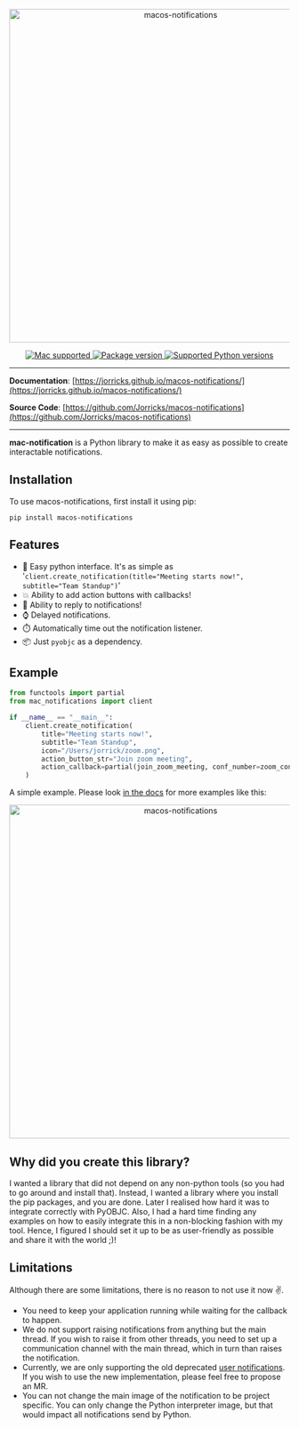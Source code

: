 <p align="center">
  <a href="https://github.com/Jorricks/macos-notifications"><img src="https://github.com/Jorricks/macos-notifications/raw/main/docs/img/macos-notifications.png" alt="macos-notifications" width="600px"></a>
</p>
<p align="center">
<a href="https://www.apple.com/mac/" target="_blank">
    <img src="https://img.shields.io/badge/Platform-mac-blue" alt="Mac supported">
</a>
<a href="https://pypi.org/project/macos-notifications" target="_blank">
    <img src="https://img.shields.io/pypi/v/macos-notifications?color=%2334D058&label=pypi%20package" alt="Package version">
</a>
<a href="https://pypi.org/project/macos-notifications" target="_blank">
    <img src="https://img.shields.io/pypi/pyversions/macos-notifications.svg?color=%2334D058" alt="Supported Python versions">
</a>
</p>

---

**Documentation**: [https://jorricks.github.io/macos-notifications/](https://jorricks.github.io/macos-notifications/)

**Source Code**: [https://github.com/Jorricks/macos-notifications](https://github.com/Jorricks/macos-notifications)

---

**mac-notification** is a Python library to make it as easy as possible to create interactable notifications.


## Installation

To use macos-notifications, first install it using pip:

    pip install macos-notifications


## Features
- 🚀 Easy python interface. It's as simple as '`client.create_notification(title="Meeting starts now!", subtitle="Team Standup")`'
- 💥 Ability to add action buttons with callbacks!
- 📝 Ability to reply to notifications!
- ⌚ Delayed notifications.
- ⏱️ Automatically time out the notification listener.
- 📦 Just `pyobjc` as a dependency.

## Example
```python
from functools import partial
from mac_notifications import client

if __name__ == "__main__":
    client.create_notification(
        title="Meeting starts now!",
        subtitle="Team Standup",
        icon="/Users/jorrick/zoom.png",
        action_button_str="Join zoom meeting",
        action_callback=partial(join_zoom_meeting, conf_number=zoom_conf_number)
    )
```
A simple example. Please look [in the docs](https://jorricks.github.io/macos-notifications/) for more examples like this:

<p align="center">
<a href="https://jorricks.github.io/macos-notifications/examples/">
<img src="https://github.com/Jorricks/macos-notifications/raw/main/docs/img/example-run.gif" alt="macos-notifications" width="600px">
</a>
</p>

##  Why did you create this library?
I wanted a library that did not depend on any non-python tools (so you had to go around and install that). Instead, I wanted a library where you install the pip packages, and you are done.
Later I realised how hard it was to integrate correctly with PyOBJC. Also, I had a hard time finding any examples on how to easily integrate this in a non-blocking fashion with my tool. 
Hence, I figured I should set it up to be as user-friendly as possible and share it with the world ;)!


## Limitations
Although there are some limitations, there is no reason to not use it now :v:.
- You need to keep your application running while waiting for the callback to happen.
- We do not support raising notifications from anything but the main thread. If you wish to raise it from other threads, you need to set up a communication channel with the main thread, which in turn than raises the notification.
- Currently, we are only supporting the old deprecated [user notifications](https://developer.apple.com/documentation/foundation/nsusernotification). If you wish to use the new implementation, please feel free to propose an MR.
- You can not change the main image of the notification to be project specific. You can only change the Python interpreter image, but that would impact all notifications send by Python.  
